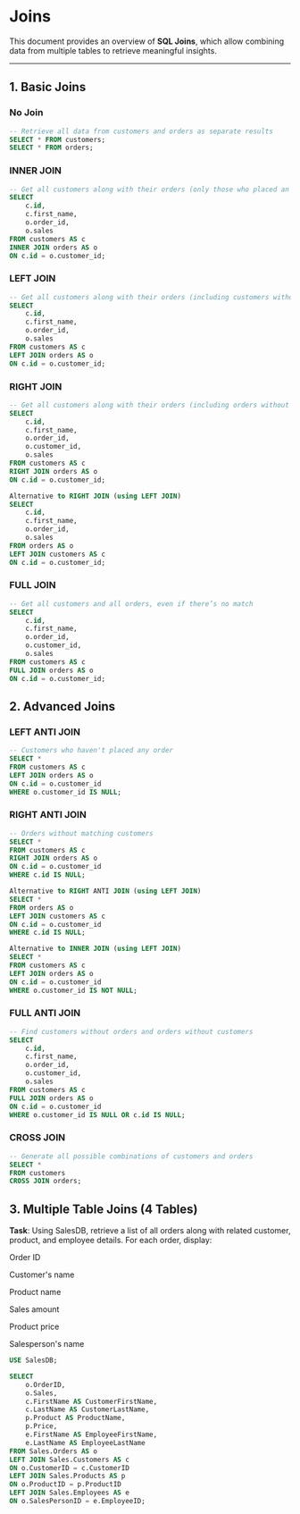 # Joins

This document provides an overview of **SQL Joins**, which allow combining data from multiple tables to retrieve meaningful insights.

---

## 1. Basic Joins

### No Join
```sql
-- Retrieve all data from customers and orders as separate results
SELECT * FROM customers;
SELECT * FROM orders;
```
### INNER JOIN

```sql
-- Get all customers along with their orders (only those who placed an order)
SELECT
    c.id,
    c.first_name,
    o.order_id,
    o.sales
FROM customers AS c
INNER JOIN orders AS o
ON c.id = o.customer_id;
```

### LEFT JOIN
```sql
-- Get all customers along with their orders (including customers without orders)
SELECT
    c.id,
    c.first_name,
    o.order_id,
    o.sales
FROM customers AS c
LEFT JOIN orders AS o
ON c.id = o.customer_id;
```

### RIGHT JOIN
```sql
-- Get all customers along with their orders (including orders without customers)
SELECT
    c.id,
    c.first_name,
    o.order_id,
    o.customer_id,
    o.sales
FROM customers AS c 
RIGHT JOIN orders AS o 
ON c.id = o.customer_id;

Alternative to RIGHT JOIN (using LEFT JOIN)
SELECT
    c.id,
    c.first_name,
    o.order_id,
    o.sales
FROM orders AS o 
LEFT JOIN customers AS c
ON c.id = o.customer_id;
```

### FULL JOIN

```sql
-- Get all customers and all orders, even if there’s no match
SELECT
    c.id,
    c.first_name,
    o.order_id,
    o.customer_id,
    o.sales
FROM customers AS c 
FULL JOIN orders AS o 
ON c.id = o.customer_id;
```
## 2. Advanced Joins
### LEFT ANTI JOIN
```sql
-- Customers who haven't placed any order
SELECT *
FROM customers AS c
LEFT JOIN orders AS o
ON c.id = o.customer_id
WHERE o.customer_id IS NULL;
```

### RIGHT ANTI JOIN
```sql
-- Orders without matching customers
SELECT *
FROM customers AS c
RIGHT JOIN orders AS o
ON c.id = o.customer_id
WHERE c.id IS NULL;

Alternative to RIGHT ANTI JOIN (using LEFT JOIN)
SELECT *
FROM orders AS o 
LEFT JOIN customers AS c
ON c.id = o.customer_id
WHERE c.id IS NULL;

Alternative to INNER JOIN (using LEFT JOIN)
SELECT *
FROM customers AS c
LEFT JOIN orders AS o
ON c.id = o.customer_id
WHERE o.customer_id IS NOT NULL;
```

### FULL ANTI JOIN
```sql
-- Find customers without orders and orders without customers
SELECT
    c.id,
    c.first_name,
    o.order_id,
    o.customer_id,
    o.sales
FROM customers AS c 
FULL JOIN orders AS o 
ON c.id = o.customer_id
WHERE o.customer_id IS NULL OR c.id IS NULL;
```
### CROSS JOIN
```sql
-- Generate all possible combinations of customers and orders
SELECT *
FROM customers
CROSS JOIN orders;
```

## 3. Multiple Table Joins (4 Tables)

**Task**: Using SalesDB, retrieve a list of all orders along with related customer, product, and employee details.
For each order, display:

Order ID

Customer's name

Product name

Sales amount

Product price

Salesperson's name

```sql
USE SalesDB;

SELECT 
    o.OrderID,
    o.Sales,
    c.FirstName AS CustomerFirstName,
    c.LastName AS CustomerLastName,
    p.Product AS ProductName,
    p.Price,
    e.FirstName AS EmployeeFirstName,
    e.LastName AS EmployeeLastName
FROM Sales.Orders AS o
LEFT JOIN Sales.Customers AS c
ON o.CustomerID = c.CustomerID
LEFT JOIN Sales.Products AS p
ON o.ProductID = p.ProductID
LEFT JOIN Sales.Employees AS e
ON o.SalesPersonID = e.EmployeeID;
```
